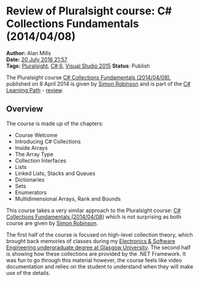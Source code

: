 Review of Pluralsight course: C# Collections Fundamentals (2014/04/08)
======================================================================
**Author:** Alan Mills  
**Date:** [20 July 2016 21:57](/blog/history/2016-07.md)  
**Tags:** [Pluralsight](/blog/categories/pluralsight.md), [C# 6](/categories/c-sharp-6.md), [Visual Studio 2015](/categories/visual-studio-2015.md)
**Status**: Publish

The Pluralsight course [C# Collections Fundamentals (2014/04/08)](https://app.pluralsight.com/library/courses/csharp-collections), published on 8 April 2014 is given by [Simon Robinson](https://techiesimon.com) and is part of the [C# Learning Path](https://app.pluralsight.com/paths/skills/csharp) - [review](blog/2016/07/pluralsight-c-sharp-learning-path.md).

Overview
--------
The course is made up of the chapters:
* Course Welcome
* Introducing C# Collections
* Inside Arrays
* The Array Type
* Collection Interfaces
* Lists
* Linked Lists, Stacks and Queues
* Dictionaries
* Sets
* Enumerators
* Multidimensional Arrays, Rank and Bounds

This course takes a very similar approach to the Pluralsight course: [C# Collections Fundamentals (2014/04/08)](blog/2016/07/pluralsight-c-sharp-collections-fundamentals-2014-04-08.md) which is not surprising as both course are given by [Simon Robinson](https://techiesimon.com).

The first half of the course is focused on high-level collection theory, which brought back memories of classes during my [Electronics & Software Engineering undergraduate degree at Glasgow University](http://www.gla.ac.uk/undergraduate/degrees/electronicsoftwareengineering/#/).  The second half is showing how these collections are provided by the .NET Framework.  It was fun to go through this material however, the course feels like video documentation and relies on the student to understand when they will make use of the details.
